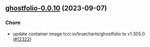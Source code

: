 

## [ghostfolio-0.0.10](https://github.com/truecharts/charts/compare/ghostfolio-0.0.9...ghostfolio-0.0.10) (2023-09-07)

### Chore

- update container image tccr.io/truecharts/ghostfolio to v1.305.0 ([#12322](https://github.com/truecharts/charts/issues/12322))
  
  